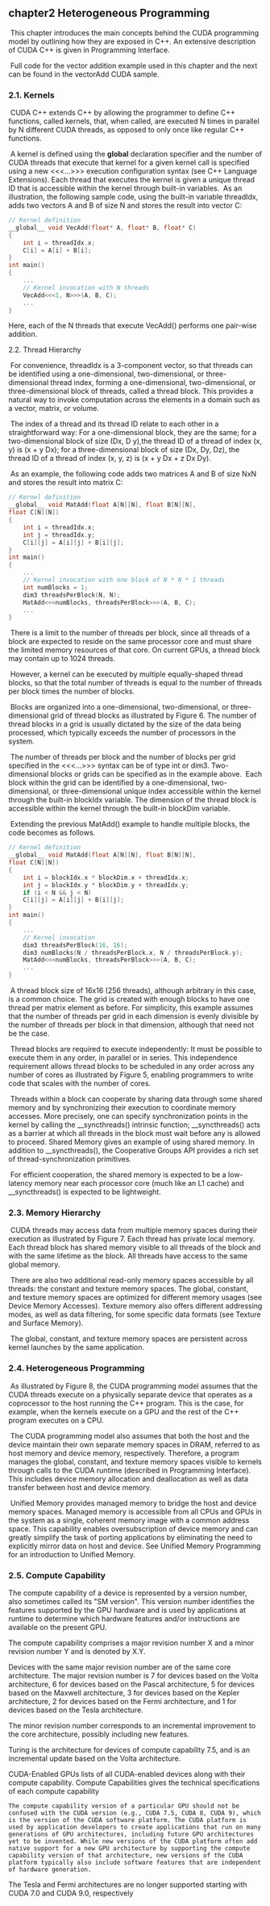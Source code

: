 ## chapter2 Heterogeneous Programming

​        This chapter introduces the main concepts behind the CUDA programming model by outlining how they are exposed in C++. An extensive description of CUDA C++ is given in Programming Interface.

​        Full code for the vector addition example used in this chapter and the next can be found
in the vectorAdd CUDA sample.  

### 2.1. Kernels

​        CUDA C++ extends C++ by allowing the programmer to define C++ functions, called kernels, that, when called, are executed N times in parallel by N different CUDA threads, as opposed to only once like regular C++ functions. 

​        A kernel is defined using the __global__ declaration specifier and the number of CUDA threads that execute that kernel for a given kernel call is specified using a new <<<...>>> execution configuration syntax (see C++ Language Extensions). Each thread that executes the kernel is given a unique thread ID that is accessible within the kernel through built-in variables.
​        As an illustration, the following sample code, using the built-in variable threadIdx, adds two vectors A and B of size N and stores the result into vector C:  

```c++
// Kernel definition
__global__ void VecAdd(float* A, float* B, float* C)
{
	int i = threadIdx.x;
	C[i] = A[i] + B[i];
}
int main()
{
	...
	// Kernel invocation with N threads
	VecAdd<<<1, N>>>(A, B, C);
	...
}
```

Here, each of the N threads that execute VecAdd() performs one pair-wise addition.  

2.2. Thread Hierarchy 

​        For convenience, threadIdx is a 3-component vector, so that threads can be identified using a one-dimensional, two-dimensional, or three-dimensional thread index, forming a one-dimensional, two-dimensional, or three-dimensional block of threads, called a thread block. This provides a natural way to invoke computation across the elements in a domain such as a vector, matrix, or volume. 

​        The index of a thread and its thread ID relate to each other in a straightforward way: For a one-dimensional block, they are the same; for a two-dimensional block of size (Dx, D y),the thread ID of a thread of index (x, y) is (x + y Dx); for a three-dimensional block of size (Dx, Dy, Dz), the thread ID of a thread of index (x, y, z) is (x + y Dx + z Dx Dy). 

​      As an example, the following code adds two matrices A and B of size NxN and stores the result into matrix C:  

```c++
// Kernel definition
__global__ void MatAdd(float A[N][N], float B[N][N],
float C[N][N])
{
    int i = threadIdx.x;
    int j = threadIdx.y;
    C[i][j] = A[i][j] + B[i][j];
}
int main()
{
    ...
    // Kernel invocation with one block of N * N * 1 threads
    int numBlocks = 1;
    dim3 threadsPerBlock(N, N);
    MatAdd<<<numBlocks, threadsPerBlock>>>(A, B, C);
    ...
}
```

​        There is a limit to the number of threads per block, since all threads of a block are expected to reside on the same processor core and must share the limited memory resources of that core. On current GPUs, a thread block may contain up to 1024 threads. 

​        However, a kernel can be executed by multiple equally-shaped thread blocks, so that the total number of threads is equal to the number of threads per block times the number of blocks. 

​        Blocks are organized into a one-dimensional, two-dimensional, or three-dimensional grid of thread blocks as illustrated by Figure 6. The number of thread blocks in a grid is usually dictated by the size of the data being processed, which typically exceeds the number of processors in the system. 

​        The number of threads per block and the number of blocks per grid specified in the <<<...>>> syntax can be of type int or dim3. Two-dimensional blocks or grids can be specified as in the example above.
​        Each block within the grid can be identified by a one-dimensional, two-dimensional, or three-dimensional unique index accessible within the kernel through the built-in blockIdx variable. The dimension of the thread block is accessible within the kernel through the built-in blockDim variable.  

​        Extending the previous MatAdd() example to handle multiple blocks, the code becomes as follows.  

```c++
// Kernel definition
__global__ void MatAdd(float A[N][N], float B[N][N],
float C[N][N])
{
    int i = blockIdx.x * blockDim.x + threadIdx.x;
    int j = blockIdx.y * blockDim.y + threadIdx.y;
    if (i < N && j < N)
    C[i][j] = A[i][j] + B[i][j];
}
int main()
{
    ...
    // Kernel invocation
    dim3 threadsPerBlock(16, 16);
    dim3 numBlocks(N / threadsPerBlock.x, N / threadsPerBlock.y);
    MatAdd<<<numBlocks, threadsPerBlock>>>(A, B, C);
    ...
}
```

​        A thread block size of 16x16 (256 threads), although arbitrary in this case, is a common choice. The grid is created with enough blocks to have one thread per matrix element as before. For simplicity, this example assumes that the number of threads per grid in each dimension is evenly divisible by the number of threads per block in that dimension, although that need not be the case. 

​        Thread blocks are required to execute independently: It must be possible to execute them in any order, in parallel or in series. This independence requirement allows thread blocks to be scheduled in any order across any number of cores as illustrated by Figure 5, enabling programmers to write code that scales with the number of cores. 

​        Threads within a block can cooperate by sharing data through some shared memory and by synchronizing their execution to coordinate memory accesses. More precisely, one can specify synchronization points in the kernel by calling the \_\_syncthreads() intrinsic function; \_\_syncthreads() acts as a barrier at which all threads in the block must wait before any is allowed to proceed. Shared Memory gives an example of using shared memory. In addition to \_\_syncthreads(), the Cooperative Groups API provides a rich set of thread-synchronization primitives.

​        For efficient cooperation, the shared memory is expected to be a low-latency memory near each processor core (much like an L1 cache) and __syncthreads() is expected to be lightweight. 

### 2.3. Memory Hierarchy

​        CUDA threads may access data from multiple memory spaces during their execution as illustrated by Figure 7. Each thread has private local memory. Each thread block has shared memory visible to all threads of the block and with the same lifetime as the block. All threads have access to the same global memory. 

​        There are also two additional read-only memory spaces accessible by all threads: the constant and texture memory spaces. The global, constant, and texture memory spaces are optimized for different memory usages (see Device Memory Accesses). Texture memory also offers different addressing modes, as well as data filtering, for some specific data formats (see Texture and Surface Memory).

​        The global, constant, and texture memory spaces are persistent across kernel launches by the same application. 

### 2.4. Heterogeneous Programming 

​       As illustrated by Figure 8, the CUDA programming model assumes that the CUDA threads execute on a physically separate device that operates as a coprocessor to the host running the C++ program. This is the case, for example, when the kernels execute on a GPU and the rest of the C++ program executes on a CPU. 

​        The CUDA programming model also assumes that both the host and the device maintain their own separate memory spaces in DRAM, referred to as host memory and device memory, respectively. Therefore, a program manages the global, constant, and texture memory spaces visible to kernels through calls to the CUDA runtime (described in Programming Interface). This includes device memory allocation and deallocation as well as data transfer between host and device memory. 

​        Unified Memory provides managed memory to bridge the host and device memory spaces. Managed memory is accessible from all CPUs and GPUs in the system as a single, coherent memory image with a common address space. This capability enables oversubscription of device memory and can greatly simplify the task of porting applications by eliminating the need to explicitly mirror data on host and device. See Unified Memory Programming for an introduction to Unified Memory. 

### 2.5. Compute Capability 

The compute capability of a device is represented by a version number, also sometimes called its "SM version". This version number identifies the features supported by the GPU hardware and is used by applications at runtime to determine which hardware features and/or instructions are available on the present GPU. 

The compute capability comprises a major revision number X and a minor revision number Y and is denoted by X.Y. 

Devices with the same major revision number are of the same core architecture. The major revision number is 7 for devices based on the Volta architecture, 6 for devices based on the Pascal architecture, 5 for devices based on the Maxwell architecture, 3 for devices based on the Kepler architecture, 2 for devices based on the Fermi architecture, and 1 for devices based on the Tesla architecture. 

The minor revision number corresponds to an incremental improvement to the core architecture, possibly including new features. 

Turing is the architecture for devices of compute capability 7.5, and is an incremental update based on the Volta architecture.

 CUDA-Enabled GPUs lists of all CUDA-enabled devices along with their compute capability. Compute Capabilities gives the technical specifications of each compute capability    

```
The compute capability version of a particular GPU should not be confused with the CUDA version (e.g., CUDA 7.5, CUDA 8, CUDA 9), which is the version of the CUDA software platform. The CUDA platform is used by application developers to create applications that run on many generations of GPU architectures, including future GPU architectures yet to be invented. While new versions of the CUDA platform often add native support for a new GPU architecture by supporting the compute capability version of that architecture, new versions of the CUDA platform typically also include software features that are independent of hardware generation.
```

The Tesla and Fermi architectures are no longer supported starting with CUDA 7.0 and CUDA 9.0, respectively  
